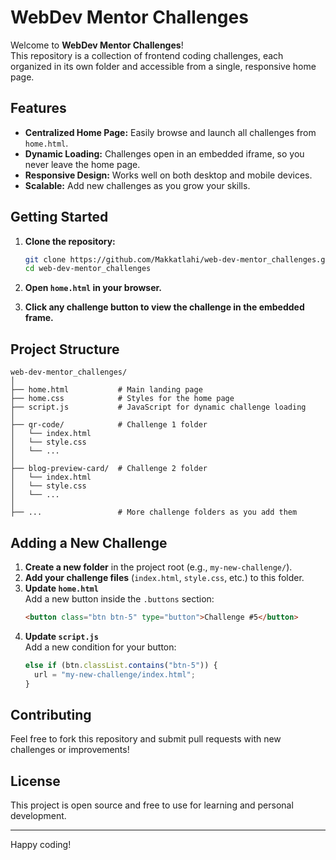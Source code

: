 # WebDev Mentor Challenges

Welcome to **WebDev Mentor Challenges**!  
This repository is a collection of frontend coding challenges, each organized in its own folder and accessible from a single, responsive home page.

## Features

- **Centralized Home Page:** Easily browse and launch all challenges from `home.html`.
- **Dynamic Loading:** Challenges open in an embedded iframe, so you never leave the home page.
- **Responsive Design:** Works well on both desktop and mobile devices.
- **Scalable:** Add new challenges as you grow your skills.

## Getting Started

1. **Clone the repository:**
   ```sh
   git clone https://github.com/Makkatlahi/web-dev-mentor_challenges.git
   cd web-dev-mentor_challenges
   ```

2. **Open `home.html` in your browser.**

3. **Click any challenge button to view the challenge in the embedded frame.**

## Project Structure

```
web-dev-mentor_challenges/
│
├── home.html           # Main landing page
├── home.css            # Styles for the home page
├── script.js           # JavaScript for dynamic challenge loading
│
├── qr-code/            # Challenge 1 folder
│   └── index.html
│   └── style.css
│   └── ...
│
├── blog-preview-card/  # Challenge 2 folder
│   └── index.html
│   └── style.css
│   └── ...
│
├── ...                 # More challenge folders as you add them
```

## Adding a New Challenge

1. **Create a new folder** in the project root (e.g., `my-new-challenge/`).
2. **Add your challenge files** (`index.html`, `style.css`, etc.) to this folder.
3. **Update `home.html`**  
   Add a new button inside the `.buttons` section:
   ```html
   <button class="btn btn-5" type="button">Challenge #5</button>
   ```
4. **Update `script.js`**  
   Add a new condition for your button:
   ```javascript
   else if (btn.classList.contains("btn-5")) {
     url = "my-new-challenge/index.html";
   }
   ```

## Contributing

Feel free to fork this repository and submit pull requests with new challenges or improvements!

## License

This project is open source and free to use for learning and personal development.

---

Happy coding!
